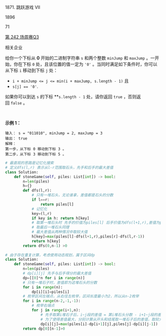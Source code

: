 1871. 跳跃游戏 VII

1896

71

[第 242 场周赛](https://leetcode.cn/contest/weekly-contest-242)[Q3](https://leetcode.cn/contest/weekly-contest-242/problems/jump-game-vii)

相关企业

给你一个下标从 **0** 开始的二进制字符串 `s` 和两个整数 `minJump` 和 `maxJump` 。一开始，你在下标 `0` 处，且该位置的值一定为 `'0'` 。当同时满足如下条件时，你可以从下标 `i` 移动到下标 `j` 处：

-   `i + minJump <= j <= min(i + maxJump, s.length - 1)` 且
-   `s[j] == '0'`.

如果你可以到达 `s` 的下标 **`s.length - 1` 处，请你返回 `true` ，否则返回 `false` 。

 

**示例 1：**

```
输入： s = "011010", minJump = 2, maxJump = 3
输出： true
解释：
第一步，从下标 0 移动到下标 3 。
第二步，从下标 3 移动到下标 5 。
```

```py
# 最直观的思路是记忆化搜索
# 定义dfs(l,r) 表示从l-r范围取石头，先手和后手的最大差值
class Solution:
    def stoneGame(self, piles: List[int]) -> bool:
        n=len(piles)
        h={}
        def dfs(l,r):
            # 只有一堆石头，无论谁拿，差值都是石头的分数
            if l==r:
                return piles[l]
            # 记忆化
            key=(l,r)
            if key in h: return h[key]
            # 取第一堆石头时 先手的价值为piles[l] 后手价值为dfs(l+1,r),差值为piles[l]-dfs(l+1,r)
            # 取最后一堆石头同理
            # 最大差值从两种情况中取较大值
            h[key]=max(piles[l]-dfs(l+1,r),piles[r]-dfs(l,r-1))
            return h[key]
        return dfs(0,n-1) >0
    
# 由于存在重复计算，考虑使用动态规划，属于区间dp
class Solution:
    def stoneGame(self, piles: List[int]) -> bool:
        n=len(piles)
        # dp[i][j] 先手与后手得分的最大差值
        dp=[[0]*n for i in range(n)]
        # 只有一堆石子时，差值即为这堆石头的分数
        for i in range(n):
            dp[i][i]=piles[i]
        # 枚举区间左端点，从右往左枚举，区间长度最小为2，所以从n-2枚举
        for i in range(n-2,-1,-1):
            # 枚举右端点
            for j in range(i+1,n):
                # 先手取第i堆石子后，i~j段的差值 = 第i堆石头分数 - i+1~j段的差值
                # 为了使得差值最大，分别计算从开头和结尾取一堆石子后的差值，取较大值
                dp[i][j]=max(piles[i]-dp[i+1][j],piles[j]-dp[i][j-1])
        return dp[0][n-1]>0
